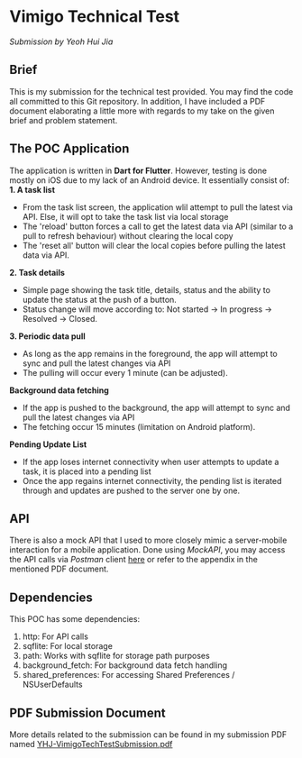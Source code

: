 # Vimigo Technical Test
*Submission by Yeoh Hui Jia*


## Brief
This is my submission for the technical test provided. You may find the code all committed to this Git repository.
In addition, I have included a PDF document elaborating a little more with regards to my take on the given brief and problem statement.

## The POC Application
The application is written in **Dart for Flutter**. However, testing is done mostly on iOS due to my lack of an Android device.
It essentially consist of:
**1. A task list**
- From the task list screen, the application wlil attempt to pull the latest via API. Else, it will opt to take the task list via local storage
- The 'reload' button forces a call to get the latest data via API (similar to a pull to refresh behaviour) without clearing the local copy
- The 'reset all' button will clear the local copies before pulling the latest data via API.

**2. Task details**
- Simple page showing the task title, details, status and the ability to update the status at the push of a button. 
- Status change will move according to: Not started -> In progress -> Resolved -> Closed. 

**3. Periodic data pull**
- As long as the app remains in the foreground, the app will attempt to sync and pull the latest changes via API
- The pulling will occur every 1 minute (can be adjusted).

**Background data fetching**
- If the app is pushed to the background, the app will attempt to sync and pull the latest changes via API
- The fetching occur 15 minutes (limitation on Android platform).

**Pending Update List**
- If the app loses internet connectivity when user attempts to update a task, it is placed into a pending list
- Once the app regains internet connectivity, the pending list is iterated through and updates are pushed to the server one by one. 


## API
There is also a mock API that I used to more closely mimic a server-mobile interaction for a mobile application.
Done using *MockAPI*, you may access the API calls via *Postman* client [here](https://www.getpostman.com/collections/70ff7febe66bdc025eb3)
or refer to the appendix in the mentioned PDF document.

## Dependencies
This POC has some dependencies: 
1. http: For API calls
2. sqflite: For local storage
3. path: Works with sqflite for storage path purposes
4. background_fetch: For background data fetch handling
5. shared_preferences: For accessing Shared Preferences / NSUserDefaults

## PDF Submission Document
More details related to the submission can be found in my submission PDF named [YHJ-VimigoTechTestSubmission.pdf](https://www.google.com)
